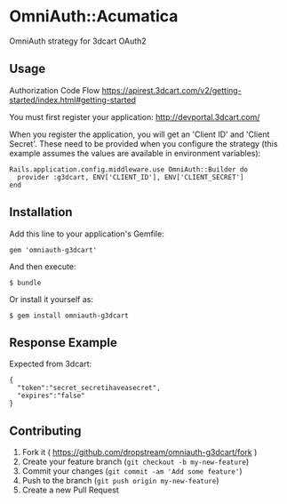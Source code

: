# OmniAuth::Acumatica

OmniAuth strategy for 3dcart OAuth2

## Usage

Authorization Code Flow
https://apirest.3dcart.com/v2/getting-started/index.html#getting-started

You must first register your application:
http://devportal.3dcart.com/

When you register the application, you will get an 'Client ID' and 'Client Secret'. These need to be provided when you configure the strategy (this example assumes the values are available in environment variables):

```
Rails.application.config.middleware.use OmniAuth::Builder do
  provider :g3dcart, ENV['CLIENT_ID'], ENV['CLIENT_SECRET']
end
```

## Installation

Add this line to your application's Gemfile:

    gem 'omniauth-g3dcart'

And then execute:

    $ bundle

Or install it yourself as:

    $ gem install omniauth-g3dcart

## Response Example

Expected from 3dcart:

```
{
  "token":"secret_secretihaveasecret",
  "expires":"false"
}
```


## Contributing

1. Fork it ( https://github.com/dropstream/omniauth-g3dcart/fork )
2. Create your feature branch (`git checkout -b my-new-feature`)
3. Commit your changes (`git commit -am 'Add some feature'`)
4. Push to the branch (`git push origin my-new-feature`)
5. Create a new Pull Request
